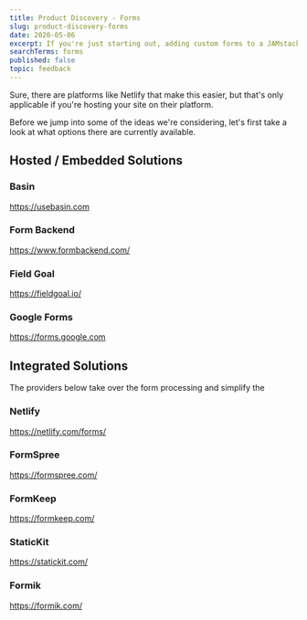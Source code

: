 ```yaml
---
title: Product Discovery - Forms
slug: product-discovery-forms
date: 2020-05-06
excerpt: If you're just starting out, adding custom forms to a JAMstack site can be unnecessarily tricky. 
searchTerms: forms
published: false
topic: feedback
---
```

Sure, there are platforms like Netlify that make this easier, but that's only applicable if you're hosting your site on their platform.

Before we jump into some of the ideas we're considering, let's first take a look at what options there are currently available.


## Hosted / Embedded Solutions

### Basin

https://usebasin.com

### Form Backend

https://www.formbackend.com/

### Field Goal

https://fieldgoal.io/

### Google Forms

https://forms.google.com




## Integrated Solutions

The providers below take over the form processing and simplify the 

### Netlify

https://netlify.com/forms/

### FormSpree

https://formspree.com/

### FormKeep

https://formkeep.com/

### StaticKit

https://statickit.com/

### Formik

https://formik.com/

